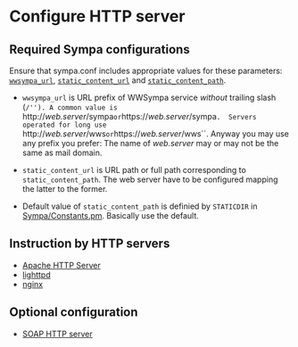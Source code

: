 Configure HTTP server
=====================

Required Sympa configurations
-----------------------------

Ensure that sympa.conf includes appropriate values for these parameters:
[``wwsympa_url``](../man/sympa.conf.5.md#wwsympa_url),
[``static_content_url``](../man/sympa.conf.5.md#static_content_url)
and [``static_content_path``](../man/sympa.conf.5.md#static_content_path).

* ``wwsympa_url`` is URL prefix of WWSympa service _without_ trailing slash (``/'').
  A common value is ``http://*web.server*/sympa`` or ``https://*web.server*/sympa``.  Servers operated for long use ``http://*web.server*/wws`` or ``https://*web.server*/wws``. Anyway you may use any prefix you prefer: The name of *web.server* may or may not be the same as mail domain.

* ``static_content_url`` is URL path or full path corresponding to ``static_content_path``.  The web server have to be configured mapping the latter to the former.

* Default value of ``static_content_path`` is definied by ``STATICDIR`` in [Sympa/Constants.pm](../man/Sympa-Constants.3.md).  Basically use the default.

Instruction by HTTP servers
---------------------------

- [Apache HTTP Server](configure-http-server-apache.md)
- [lighttpd](configure-http-server-lighttpd.md)
- [nginx](configure-http-server-nginx.md)

Optional configuration
----------------------

- [SOAP HTTP server](configure-http-server-soap.md)

